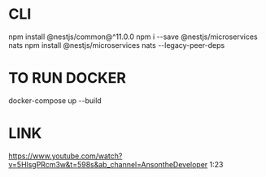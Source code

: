 # CLI

npm install @nestjs/common@^11.0.0
npm i --save @nestjs/microservices nats
npm install @nestjs/microservices nats --legacy-peer-deps

# TO RUN DOCKER

docker-compose up --build

# LINK

https://www.youtube.com/watch?v=5HlsgPRcm3w&t=598s&ab_channel=AnsontheDeveloper
1:23
